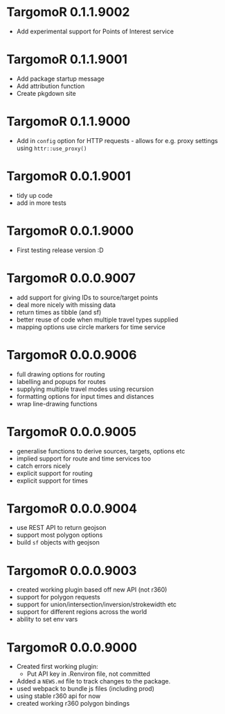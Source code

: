 # TargomoR 0.1.1.9002

* Add experimental support for Points of Interest service

# TargomoR 0.1.1.9001

* Add package startup message
* Add attribution function
* Create pkgdown site

# TargomoR 0.1.1.9000

* Add in `config` option for HTTP requests - allows for e.g. proxy settings using `httr::use_proxy()`

# TargomoR 0.0.1.9001

* tidy up code
* add in more tests

# TargomoR 0.0.1.9000

* First testing release version :D

# TargomoR 0.0.0.9007

* add support for giving IDs to source/target points
* deal more nicely with missing data
* return times as tibble (and sf)
* better reuse of code when multiple travel types supplied
* mapping options use circle markers for time service

# TargomoR 0.0.0.9006

* full drawing options for routing
* labelling and popups for routes
* supplying multiple travel modes using recursion
* formatting options for input times and distances
* wrap line-drawing functions

# TargomoR 0.0.0.9005

* generalise functions to derive sources, targets, options etc
* implied support for route and time services too
* catch errors nicely
* explicit support for routing
* explicit support for times

# TargomoR 0.0.0.9004

* use REST API to return geojson
* support most polygon options
* build `sf` objects with geojson

# TargomoR 0.0.0.9003

* created working plugin based off new API (not r360)
* support for polygon requests
* support for union/intersection/inversion/strokewidth etc
* support for different regions across the world
* ability to set env vars

# TargomoR 0.0.0.9000

* Created first working plugin:
  + Put API key in .Renviron file, not committed
* Added a `NEWS.md` file to track changes to the package.
* used webpack to bundle js files (including prod)
* using stable r360 api for now
* created working r360 polygon bindings

